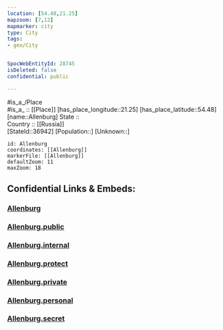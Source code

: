```yaml
---
location: [54.48,21.25] 
mapzoom: [7,12] 
mapmarker: city 
type: City
tags:
- geo/City


SpocWebEntityId: 28745
isDeleted: false
confidential: public

---
```

#is_a_/Place  
#is_a_ :: [[Place]] 
[has_place_longitude::21.25] 
[has_place_latitude::54.48] 
[name::Allenburg] 
State ::  
Country :: [[Russia]]  
[StateId::36942] 
[Population::] 
[Unknown::] 


```leaflet
id: Allenburg
coordinates: [[Allenburg]] 
markerFile: [[Allenburg]] 
defaultZoom: 11 
maxZoom: 18
```


## Confidential Links & Embeds: 

### [Allenburg](/_Standards/Earth/Continent/Europe/Europe~East/Russia/Russia~NorthWest/Kaliningrad~Oblast/City/Allenburg.md) 

### [Allenburg.public](/_public/Earth/Continent/Europe/Europe~East/Russia/Russia~NorthWest/Kaliningrad~Oblast/City/Allenburg.public.md) 

### [Allenburg.internal](/_internal/Earth/Continent/Europe/Europe~East/Russia/Russia~NorthWest/Kaliningrad~Oblast/City/Allenburg.internal.md) 

### [Allenburg.protect](/_protect/Earth/Continent/Europe/Europe~East/Russia/Russia~NorthWest/Kaliningrad~Oblast/City/Allenburg.protect.md) 

### [Allenburg.private](/_private/Earth/Continent/Europe/Europe~East/Russia/Russia~NorthWest/Kaliningrad~Oblast/City/Allenburg.private.md) 

### [Allenburg.personal](/_personal/Earth/Continent/Europe/Europe~East/Russia/Russia~NorthWest/Kaliningrad~Oblast/City/Allenburg.personal.md) 

### [Allenburg.secret](/_secret/Earth/Continent/Europe/Europe~East/Russia/Russia~NorthWest/Kaliningrad~Oblast/City/Allenburg.secret.md)

